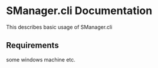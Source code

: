 ﻿# SManager.cli Documentation

This describes basic usage of SManager.cli

## Requirements

some windows machine etc.